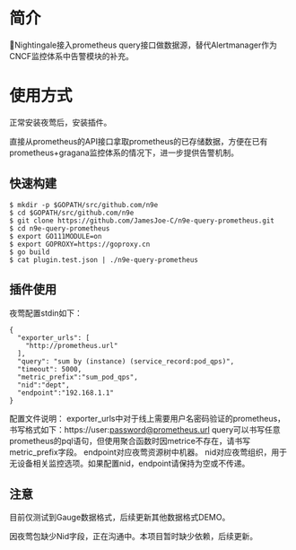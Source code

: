 # 简介


Nightingale接入prometheus query接口做数据源，替代Alertmanager作为CNCF监控体系中告警模块的补充。


# 使用方式

正常安装夜莺后，安装插件。

直接从prometheus的API接口拿取prometheus的已存储数据，方便在已有prometheus+gragana监控体系的情况下，进一步提供告警机制。



## 快速构建 

    $ mkdir -p $GOPATH/src/github.com/n9e
    $ cd $GOPATH/src/github.com/n9e
    $ git clone https://github.com/JamesJoe-C/n9e-query-prometheus.git
    $ cd n9e-query-prometheus
    $ export GO111MODULE=on
    $ export GOPROXY=https://goproxy.cn
    $ go build
    $ cat plugin.test.json | ./n9e-query-prometheus

 
## 插件使用
夜莺配置stdin如下：
```
{
  "exporter_urls": [
    "http://prometheus.url"
  ],
  "query": "sum by (instance) (service_record:pod_qps)",
  "timeout": 5000,
  "metric_prefix":"sum_pod_qps",
  "nid":"dept",
  "endpoint":"192.168.1.1"
}
```
配置文件说明：
exporter_urls中对于线上需要用户名密码验证的prometheus，书写格式如下：https://user:password@prometheus.url
query可以书写任意prometheus的pql语句，但使用聚合函数时因metrice不存在，请书写metric_prefix字段。
endpoint对应夜莺资源树中机器。
nid对应夜莺组织，用于无设备相关监控选项。如果配置nid，endpoint请保持为空或不传递。

## 注意

目前仅测试到Gauge数据格式，后续更新其他数据格式DEMO。

因夜莺包缺少Nid字段，正在沟通中。本项目暂时缺少依赖，后续更新。



